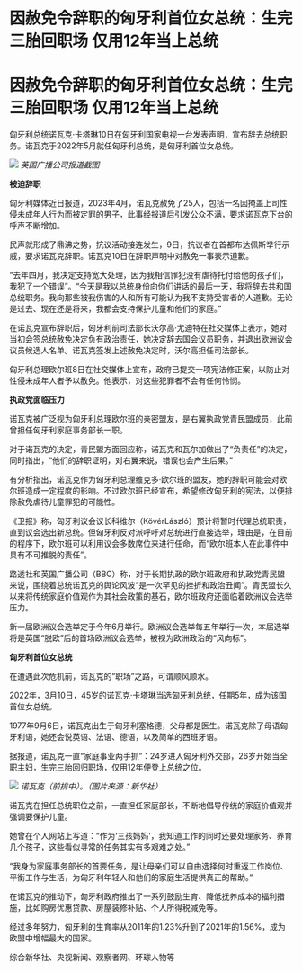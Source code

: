 # 因赦免令辞职的匈牙利首位女总统：生完三胎回职场 仅用12年当上总统

# 因赦免令辞职的匈牙利首位女总统：生完三胎回职场 仅用12年当上总统

匈牙利总统诺瓦克·卡塔琳10日在匈牙利国家电视一台发表声明，宣布辞去总统职务。诺瓦克于2022年5月就任匈牙利总统，是匈牙利首位女总统。

![](https://inews.gtimg.com/om_bt/O_XH6hQowoNodttdeylUHwPH1tlrm5kHa74hbiqCmH2SwAA/1000)
_英国广播公司报道截图_

**被迫辞职**

匈牙利媒体近日报道，2023年4月，诺瓦克赦免了25人，包括一名因掩盖上司性侵未成年人行为而被定罪的男子，此事经报道后引发公众不满，要求诺瓦克下台的呼声不断增加。

民声就形成了鼎沸之势，抗议活动接连发生，9日，抗议者在首都布达佩斯举行示威，要求诺瓦克辞职。诺瓦克10日在辞职声明中对赦免一事表示道歉。

“去年四月，我决定支持宽大处理，因为我相信罪犯没有虐待托付给他的孩子们，我犯了一个错误”。“今天是我以总统身份向你们讲话的最后一天，我将辞去共和国总统职务。我向那些被我伤害的人和所有可能认为我不支持受害者的人道歉。无论是过去、现在还是将来，我都会支持保护儿童和他们的家庭。”

在诺瓦克宣布辞职后，匈牙利前司法部长沃尔高·尤迪特在社交媒体上表示，她对当初会签总统赦免决定负有政治责任，她决定辞去国会议员职务，并退出欧洲议会议员候选人名单。诺瓦克签发上述赦免决定时，沃尔高担任司法部长。

匈牙利总理欧尔班8日在社交媒体上宣布，政府已提交一项宪法修正案，以防止对性侵未成年人者予以赦免。他表示，对这些犯罪者不会有任何怜悯。

**执政党面临压力**

诺瓦克被广泛视为匈牙利总理欧尔班的亲密盟友，是右翼执政党青民盟成员，此前曾担任匈牙利家庭事务部长一职。

对于诺瓦克的决定，青民盟方面回应称，诺瓦克和瓦尔加做出了“负责任”的决定，同时指出，“他们的辞职证明，对右翼来说，错误也会产生后果。”

有分析指出，诺瓦克作为匈牙利总理维克多·欧尔班的盟友，她的辞职可能会对欧尔班造成一定程度的影响。不过欧尔班已经宣布，希望修改匈牙利的宪法，以便排除赦免虐待儿童罪犯的可能性。

《卫报》称，匈牙利议会议长科维尔（KövérLászló）预计将暂时代理总统职责，直到议会选出新总统。但匈牙利反对派呼吁对总统进行直接选举，理由是，在目前的程序下，欧尔班可以利用议会多数席位来进行任命，而“欧尔班本人在此事件中具有不可推脱的责任”。

路透社和英国广播公司（BBC）称，对于长期执政的欧尔班政府和执政党青民盟来说，围绕着总统诺瓦克的舆论风波“是一次罕见的挫折和政治丑闻”。青民盟长久以来将传统家庭价值观作为其社会政策的基石，欧尔班政府还面临着欧洲议会选举压力。

新一届欧洲议会选举定于今年6月举行。欧洲议会选举每五年举行一次，本届选举将是英国“脱欧”后的首场欧洲议会选举，被视为欧洲政治的“风向标”。

**匈牙利首位女总统**

在遭遇此次危机前，诺瓦克的“职场”之路，可谓顺风顺水。

2022年，3月10日，45岁的诺瓦克·卡塔琳当选匈牙利总统，任期5年，成为该国首位女总统。

1977年9月6日，诺瓦克出生于匈牙利塞格德，父母都是医生。诺瓦克除了母语匈牙利语，她还会说英语、法语、德语，以及简单的西班牙语。

据报道，诺瓦克一直“家庭事业两手抓”：24岁进入匈牙利外交部，26岁开始当全职主妇，生完三胎回归职场，仅用12年便登上总统之位。

![](https://inews.gtimg.com/om_bt/OcTWmvq14vUR6g-2_T2R-CmdgKvmIM9ysK03FdcifszU4AA/1000)
_诺瓦克（前排中）。（图片来源：新华社）_

诺瓦克在担任总统职位之前，一直担任家庭部长，不断地倡导传统的家庭价值观并强调要保护儿童。

她曾在个人网站上写道：“作为‘三孩妈妈’，我知道工作的同时还要处理家务、养育几个孩子，这些看似寻常的任务其实有多艰难之处。”

“我身为家庭事务部长的首要任务，是让母亲们可以自由选择何时重返工作岗位、平衡工作与生活，为匈牙利年轻人和他们的家庭生活提供真正的帮助。”

在诺瓦克的推动下，匈牙利政府推出了一系列鼓励生育、降低抚养成本的福利措施，比如购房优惠贷款、房屋装修补贴、个人所得税减免等。

经过多年努力，匈牙利的生育率从2011年的1.23%升到了2021年的1.56%，成为欧盟中增幅最大的国家。

综合新华社、央视新闻、观察者网、环球人物等

